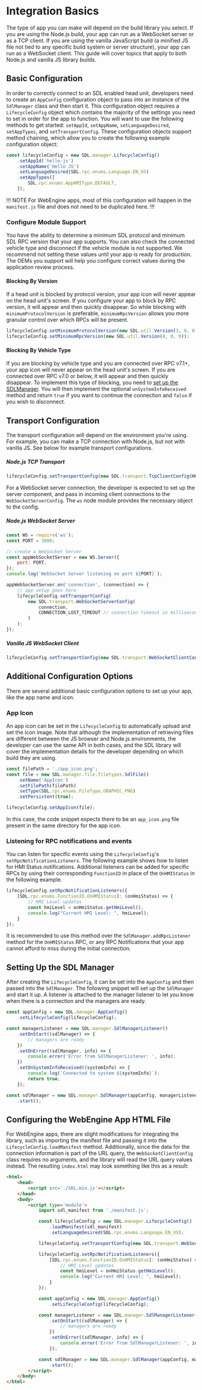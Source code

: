 # Integration Basics
The type of app you can make will depend on the build library you select. If you are using the Node.js build, your app can run as a WebSocket server or as a TCP client. If you are using the vanilla JavaScript build (a minified JS file not tied to any specific build system or server structure), your app can run as a WebSocket client. This guide will cover topics that apply to both Node.js and vanilla JS library builds.

## Basic Configuration
In order to correctly connect to an SDL enabled head unit, developers need to create an `AppConfig` configuration object to pass into an instance of the `SdlManager` class and then start it. This configuration object requires a `LifecycleConfig` object which contains the majority of the settings you need to set in order for the app to function. You will want to use the following methods to get started: `setAppId`, `setAppName`, `setLanguageDesired`, `setAppTypes`, and `setTransportConfig`. These configuration objects support method chaining, which allow you to create the following example configuration object:

```js
const lifecycleConfig = new SDL.manager.LifecycleConfig()
    .setAppId('hello-js')
    .setAppName('Hello JS')
    .setLanguageDesired(SDL.rpc.enums.Language.EN_US)
    .setAppTypes([
        SDL.rpc.enums.AppHMIType.DEFAULT,
    ]);
```

!!! NOTE
For WebEngine apps, most of this configuration will happen in the `manifest.js` file and does not need to be duplicated here.
!!!

### Configure Module Support
You have the ability to determine a minimum SDL protocol and minimum SDL RPC version that your app supports. You can also check the connected vehicle type and disconnect if the vehicle module is not supported. We recommend not setting these values until your app is ready for production. The OEMs you support will help you configure correct values during the application review process.

#### Blocking By Version
If a head unit is blocked by protocol version, your app icon will never appear on the head unit's screen. If you configure your app to block by RPC version, it will appear and then quickly disappear. So while blocking with `minimumProtocolVersion` is preferable, `minimumRpcVersion` allows you more granular control over which RPCs will be present.

```js
lifecycleConfig.setMinimumProtocolVersion(new SDL.util.Version(3, 0, 0));
lifecycleConfig.setMinimumRpcVersion(new SDL.util.Version(4, 0, 0));
```

#### Blocking By Vehicle Type
If you are blocking by vehicle type and you are connected over RPC v7.1+, your app icon will never appear on the head unit's screen. If you are connected over RPC v7.0 or below, it will appear and then quickly disappear. To implement this type of blocking, you need to [set up the SDLManager](#setting-up-the-sdl-manager). You will then implement the optional `onSystemInfoReceived` method and return `true` if you want to continue the connection and `false` if you wish to disconnect.

## Transport Configuration
The transport configuration will depend on the environment you're using. For example, you can make a TCP connection with Node.js, but not with vanilla JS. See below for example transport configurations.

##### Node.js TCP Transport
```js
lifecycleConfig.setTransportConfig(new SDL.transport.TcpClientConfig(HOST, PORT));
```

For a WebSocket server connection, the developer is expected to set up the server component, and pass in incoming client connections to the `WebSocketServerConfig`. The `ws` node module provides the necessary object to the config.
##### Node.js WebSocket Server
```js
const WS = require('ws');
const PORT = 3000;

// create a WebSocket Server
const appWebSocketServer = new WS.Server({
    port: PORT,
});
console.log(`WebSocket Server listening on port ${PORT}`);

appWebSocketServer.on('connection', (connection) => {
    // app setup goes here
    lifecycleConfig.setTransportConfig(
        new SDL.transport.WebSocketServerConfig(
            connection,
            CONNECTION_LOST_TIMEOUT // connection timeout in milliseconds (default is 60 seconds)
        )
    );
});

```
##### Vanilla JS WebSocket Client
```js
lifecycleConfig.setTransportConfig(new SDL.transport.WebSocketClientConfig(HOST, PORT));
```

## Additional Configuration Options
There are several additional basic configuration options to set up your app, like the app name and icon.

### App Icon
An app icon can be set in the `LifecycleConfig` to automatically upload and set the icon image. Note that although the implementation of retrieving files are different between the JS browser and Node.js environments, the developer can use the same API in both cases, and the SDL library will cover the implementation details for the developer depending on which build they are using.

```js
const filePath = './app_icon.png';
const file = new SDL.manager.file.filetypes.SdlFile()
    .setName('AppIcon')
    .setFilePath(filePath)
    .setType(SDL.rpc.enums.FileType.GRAPHIC_PNG)
    .setPersistent(true);

lifecycleConfig.setAppIcon(file);
```

In this case, the code snippet expects there to be an `app_icon.png` file present in the same directory for the app icon.

### Listening for RPC notifications and events
You can listen for specific events using the `LifecycleConfig`'s `setRpcNotificationListeners`. The following example shows how to listen for HMI Status notifications. Additional listeners can be added for specific RPCs by using their corresponding `FunctionID` in place of the `OnHMIStatus` in the following example.

```js
lifecycleConfig.setRpcNotificationListeners({
    [SDL.rpc.enums.FunctionID.OnHMIStatus]: (onHmiStatus) => {
        // HMI Level updates
        const hmiLevel = onHmiStatus.getHmiLevel();
        console.log("Current HMI Level: ", hmiLevel);
    }
});
```

It is recommended to use this method over the `SdlManager.addRpcListener` method for the `OnHMIStatus` RPC, or any RPC Notifications that your app cannot afford to miss during the initial connection.

## Setting Up the SDL Manager
After creating the `LifecycleConfig`, it can be set into the `AppConfig` and then passed into the `SdlManager`. The following snippet will set up the `SdlManager` and start it up. A listener is attached to the manager listener to let you know when there is a connection and the managers are ready.

```js
const appConfig = new SDL.manager.AppConfig()
    .setLifecycleConfig(lifecycleConfig);

const managerListener = new SDL.manager.SdlManagerListener()
    .setOnStart((sdlManager) => {
        // managers are ready
    })
    .setOnError((sdlManager, info) => {
        console.error('Error from SdlManagerListener: ', info);
    })
    .setOnSystemInfoReceived((systemInfo) => {
        console.log(`Connected to system ${systemInfo}`);
        return true;
    });

const sdlManager = new SDL.manager.SdlManager(appConfig, managerListener)
    .start();
```

## Configuring the WebEngine App HTML File
For WebEngine apps, there are slight modifications for integrating the library, such as importing the manifest file and passing it into the `LifecycleConfig.loadManifest` method. Additionally, since the data for the connection information is part of the URL query, the `WebSocketClientConfig` class requires no arguments, and the library will read the URL query values instead. The resulting `index.html` may look something like this as a result:

```html
<html>
    <head>
        <script src='./SDL.min.js'></script>
    </head>
    <body>
        <script type='module'>
            import sdl_manifest from './manifest.js';

            const lifecycleConfig = new SDL.manager.LifecycleConfig()
                .loadManifest(sdl_manifest)
                .setLanguageDesired(SDL.rpc.enums.Language.EN_US);

            lifecycleConfig.setTransportConfig(new SDL.transport.WebSocketClientConfig());

            lifecycleConfig.setRpcNotificationListeners({
                [SDL.rpc.enums.FunctionID.OnHMIStatus]: (onHmiStatus) => {
                    // HMI Level updates
                    const hmiLevel = onHmiStatus.getHmiLevel();
                    console.log("Current HMI Level: ", hmiLevel);
                }
            });

            const appConfig = new SDL.manager.AppConfig()
                .setLifecycleConfig(lifecycleConfig);

            const managerListener = new SDL.manager.SdlManagerListener()
                .setOnStart((sdlManager) => {
                    // managers are ready
                })
                .setOnError((sdlManager, info) => {
                    console.error('Error from SdlManagerListener: ', info);
                });

            const sdlManager = new SDL.manager.SdlManager(appConfig, managerListener)
                .start();
        </script>
    </body>
</html>
```